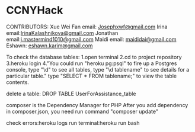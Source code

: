 # CCNYHack
CONTRIBUTORS:
Xue Wei Fan email: Josephxwf@gmail.com
Irina email:IrinaKalashnikova@gmail.com
Jonathan email:j.mastermind1010@gmail.com
Maidi email: maididai@gmail.com
Eshawn: eshawn.karim@gmail.com



To check the database tables:
1.open terminal
2.cd to project repository
3.heroku login
4."You could run "heroku pg:psql" to fire up a Postgres console,
type "\d" to see all tables,
type "\d tablename" to see details for a particular table."
type "SELECT * FROM tablename;" to view the table contents.

delete a table:
DROP TABLE UserForAssistance_table

composer is the Dependency Manager for PHP
After you add dependency in composer.json, you need run command "composer update"

check errors:heroku logs
run terminal:heroku run bash
